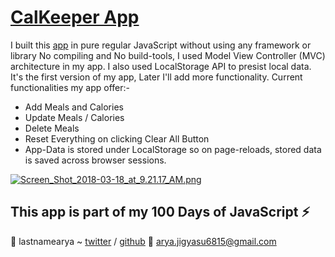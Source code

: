 # [CalKeeper App](https://lastnamearya.github.io/CalKeeper-App/)

I built this [app](https://lastnamearya.github.io/CalKeeper-App/) in pure regular JavaScript without using any framework or library No compiling and No build-tools, I used Model View Controller (MVC) architecture in my app. I also used LocalStorage API to presist local data. It's the first version of my app, Later I'll add 
more functionality. Current functionalities my app offer:- 

- Add Meals and Calories
- Update Meals / Calories
- Delete Meals
- Reset Everything on clicking Clear All Button
- App-Data is stored under LocalStorage so on page-reloads, stored data is saved across browser sessions.


[![Screen_Shot_2018-03-18_at_9.21.17_AM.png](https://s14.postimg.org/q23hryfk1/Screen_Shot_2018-03-18_at_9.21.17_AM.png)](https://lastnamearya.github.io/CalKeeper-App/)


## This app is part of my 100 Days of JavaScript :zap:


:tada: lastnamearya ~ [twitter](https://twitter.com/lastnamearya) / [github](https://github.com/lastnamearya)
:email: arya.jigyasu6815@gmail.com
